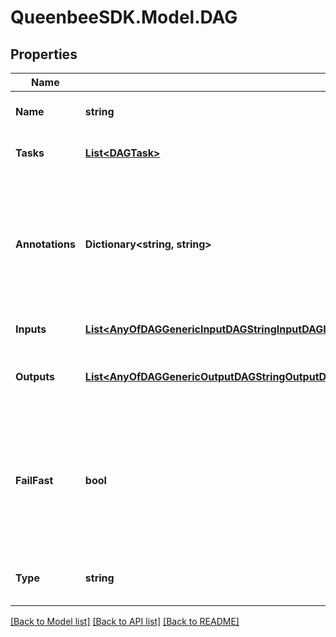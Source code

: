 
# QueenbeeSDK.Model.DAG

## Properties

Name | Type | Description | Notes
------------ | ------------- | ------------- | -------------
**Name** | **string** | A unique name for this dag. | 
**Tasks** | [**List&lt;DAGTask&gt;**](DAGTask.md) | Tasks are a list of DAG steps | 
**Annotations** | **Dictionary&lt;string, string&gt;** | An optional dictionary to add annotations to inputs. These annotations will be used by the client side libraries. | [optional] 
**Inputs** | [**List&lt;AnyOfDAGGenericInputDAGStringInputDAGIntegerInputDAGNumberInputDAGBooleanInputDAGFolderInputDAGFileInputDAGPathInputDAGArrayInputDAGJSONObjectInput&gt;**](AnyOfDAGGenericInputDAGStringInputDAGIntegerInputDAGNumberInputDAGBooleanInputDAGFolderInputDAGFileInputDAGPathInputDAGArrayInputDAGJSONObjectInput.md) | Inputs for the DAG. | [optional] 
**Outputs** | [**List&lt;AnyOfDAGGenericOutputDAGStringOutputDAGIntegerOutputDAGNumberOutputDAGBooleanOutputDAGFolderOutputDAGFileOutputDAGPathOutputDAGArrayOutputDAGJSONObjectOutput&gt;**](AnyOfDAGGenericOutputDAGStringOutputDAGIntegerOutputDAGNumberOutputDAGBooleanOutputDAGFolderOutputDAGFileOutputDAGPathOutputDAGArrayOutputDAGJSONObjectOutput.md) | Outputs of the DAG that can be used by other DAGs. | [optional] 
**FailFast** | **bool** | Stop scheduling new steps, as soon as it detects that one of the DAG nodes is failed. Default is True. | [optional] [default to true]
**Type** | **string** |  | [optional] [readonly] [default to "DAG"]

[[Back to Model list]](../README.md#documentation-for-models)
[[Back to API list]](../README.md#documentation-for-api-endpoints)
[[Back to README]](../README.md)

